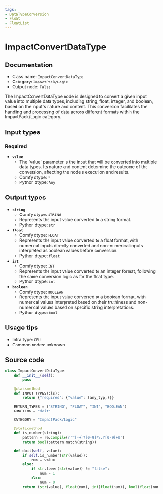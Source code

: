 ```yaml
---
tags:
- DataTypeConversion
- Float
- FloatList
---
```


# ImpactConvertDataType
## Documentation
- Class name: `ImpactConvertDataType`
- Category: `ImpactPack/Logic`
- Output node: `False`

The ImpactConvertDataType node is designed to convert a given input value into multiple data types, including string, float, integer, and boolean, based on the input's nature and content. This conversion facilitates the handling and processing of data across different formats within the ImpactPack/Logic category.
## Input types
### Required
- **`value`**
    - The 'value' parameter is the input that will be converted into multiple data types. Its nature and content determine the outcome of the conversion, affecting the node's execution and results.
    - Comfy dtype: `*`
    - Python dtype: `Any`
## Output types
- **`string`**
    - Comfy dtype: `STRING`
    - Represents the input value converted to a string format.
    - Python dtype: `str`
- **`float`**
    - Comfy dtype: `FLOAT`
    - Represents the input value converted to a float format, with numerical inputs directly converted and non-numerical inputs interpreted as boolean values before conversion.
    - Python dtype: `float`
- **`int`**
    - Comfy dtype: `INT`
    - Represents the input value converted to an integer format, following the same conversion logic as for the float type.
    - Python dtype: `int`
- **`boolean`**
    - Comfy dtype: `BOOLEAN`
    - Represents the input value converted to a boolean format, with numerical values interpreted based on their truthiness and non-numerical values based on specific string interpretations.
    - Python dtype: `bool`
## Usage tips
- Infra type: `CPU`
- Common nodes: unknown


## Source code
```python
class ImpactConvertDataType:
    def __init__(self):
        pass

    @classmethod
    def INPUT_TYPES(cls):
        return {"required": {"value": (any_typ,)}}

    RETURN_TYPES = ("STRING", "FLOAT", "INT", "BOOLEAN")
    FUNCTION = "doit"

    CATEGORY = "ImpactPack/Logic"

    @staticmethod
    def is_number(string):
        pattern = re.compile(r'^[-+]?[0-9]*\.?[0-9]+$')
        return bool(pattern.match(string))

    def doit(self, value):
        if self.is_number(str(value)):
            num = value
        else:
            if str.lower(str(value)) != "false":
                num = 1
            else:
                num = 0
        return (str(value), float(num), int(float(num)), bool(float(num)), )

```
